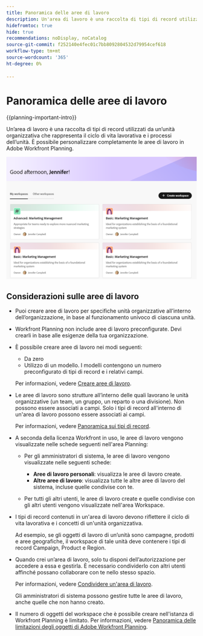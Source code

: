 ```yaml
---
title: Panoramica delle aree di lavoro
description: Un'area di lavoro è una raccolta di tipi di record utilizzati da un team e rappresenta il ciclo di vita del lavoro del team. In Adobe Workfront Planning è possibile personalizzare completamente le aree di lavoro in modo che corrispondano ai flussi di lavoro delle unità organizzative.
hidefromtoc: true
hide: true
recommendations: noDisplay, noCatalog
source-git-commit: f252140e4fec01c7bb8092804532d79954cef618
workflow-type: tm+mt
source-wordcount: '365'
ht-degree: 0%

---
```


<!--udpate the metadata with real information when making this avilable in TOC and in the left nav-->

# Panoramica delle aree di lavoro

{{planning-important-intro}}

Un’area di lavoro è una raccolta di tipi di record utilizzati da un’unità organizzativa che rappresenta il ciclo di vita lavorativa e i processi dell’unità. È possibile personalizzare completamente le aree di lavoro in Adobe Workfront Planning.

<!--replace shot below with new tab name for Workspaces I'm on-->

![](assets/workspaces-landing-page-admin-account.png)

## Considerazioni sulle aree di lavoro

* Puoi creare aree di lavoro per specifiche unità organizzative all’interno dell’organizzazione, in base al funzionamento univoco di ciascuna unità.
* Workfront Planning non include aree di lavoro preconfigurate. Devi crearli in base alle esigenze della tua organizzazione.
* È possibile creare aree di lavoro nei modi seguenti:

   * Da zero
   * Utilizzo di un modello. I modelli contengono un numero preconfigurato di tipi di record e i relativi campi.

  Per informazioni, vedere [Creare aree di lavoro](/help/quicksilver/planning/architecture/create-workspaces.md).
* Le aree di lavoro sono strutture all’interno delle quali lavorano le unità organizzative (un team, un gruppo, un reparto o una divisione). Non possono essere associati a campi. Solo i tipi di record all&#39;interno di un&#39;area di lavoro possono essere associati ai campi.

  Per informazioni, vedere [Panoramica sui tipi di record](/help/quicksilver/planning/architecture/overview-of-record-types.md).
* A seconda della licenza Workfront in uso, le aree di lavoro vengono visualizzate nelle schede seguenti nell&#39;area Planning:

   * Per gli amministratori di sistema, le aree di lavoro vengono visualizzate nelle seguenti schede:

      * **Aree di lavoro personali**: visualizza le aree di lavoro create. <!--Replace with: **Workspaces I'm on**: Displays workspaces you created or workspaces that are shared with you.-->
      * **Altre aree di lavoro**: visualizza tutte le altre aree di lavoro del sistema, incluse quelle condivise con te. <!--Replace with: **Other workspaces**: Displays all other workspaces in the system.-->

   * Per tutti gli altri utenti, le aree di lavoro create e quelle condivise con gli altri utenti vengono visualizzate nell&#39;area Workspace.

* I tipi di record contenuti in un&#39;area di lavoro devono riflettere il ciclo di vita lavorativa e i concetti di un&#39;unità organizzativa.

  Ad esempio, se gli oggetti di lavoro di un’unità sono campagne, prodotti e aree geografiche, il workspace di tale unità deve contenere i tipi di record Campaign, Product e Region.
* Quando crei un’area di lavoro, solo tu disponi dell’autorizzazione per accedere a essa e gestirla. È necessario condividerlo con altri utenti affinché possano collaborare con te nello stesso spazio.

  Per informazioni, vedere [Condividere un&#39;area di lavoro](/help/quicksilver/planning/access/share-workspaces.md).

  Gli amministratori di sistema possono gestire tutte le aree di lavoro, anche quelle che non hanno creato.

<!--make this live with the GA: * There is no limit for how many workspaces you can create in your environment. However, we recommend not to have too many workspaces, as they could become hard to manage and your workflows might be too fragmented.-->
* Il numero di oggetti del workspace che è possibile creare nell&#39;istanza di Workfront Planning è limitato. Per informazioni, vedere [Panoramica delle limitazioni degli oggetti di Adobe Workfront Planning](/help/quicksilver/planning/general/limitations-overview.md).



